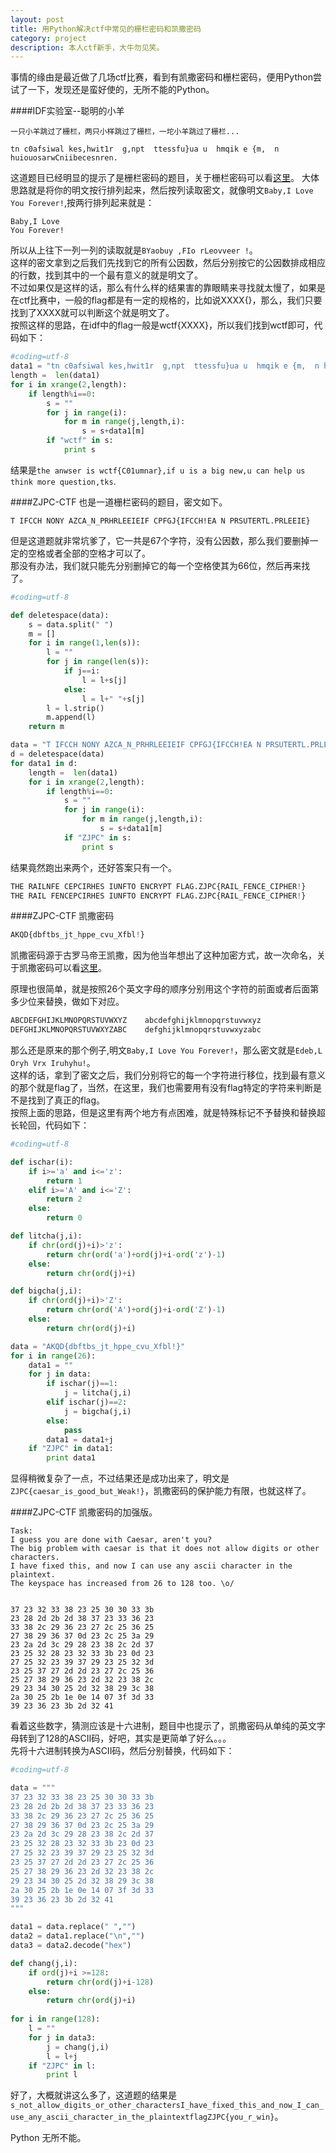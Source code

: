 ```yaml
---
layout: post
title: 用Python解决ctf中常见的栅栏密码和凯撒密码
category: project
description: 本人ctf新手，大牛勿见笑。
---
```


事情的缘由是最近做了几场ctf比赛，看到有凯撒密码和栅栏密码，便用Python尝试了一下，发现还是蛮好使的，无所不能的Python。   

####IDF实验室--聪明的小羊  

```
一只小羊跳过了栅栏，两只小样跳过了栅栏，一坨小羊跳过了栅栏...

tn c0afsiwal kes,hwit1r  g,npt  ttessfu}ua u  hmqik e {m,  n huiouosarwCniibecesnren.
```

这道题目已经明显的提示了是栅栏密码的题目，关于栅栏密码可以看[这里](http://baike.baidu.com/link?url=xuEPgV8vKEU6VyZNy2dGvheehY4NBI21cVkUl6wzJNYv269tQpncGlC_5EiqlnOK1R_JqJQg1tc-Hu9i4c9Tu_)。                 
大体思路就是将你的明文按行排列起来，然后按列读取密文，就像明文`Baby,I Love You Forever!`,按两行排列起来就是：                   

```
Baby,I Love 
You Forever!
```

所以从上往下一列一列的读取就是`BYaobuy ,FIo rLeovveer !`。          
这样的密文拿到之后我们先找到它的所有公因数，然后分别按它的公因数排成相应的行数，找到其中的一个最有意义的就是明文了。       
不过如果仅是这样的话，那么有什么样的结果害的靠眼睛来寻找就太慢了，如果是在ctf比赛中，一般的flag都是有一定的规格的，比如说XXXX{}，那么，我们只要找到了XXXX就可以判断这个就是明文了。          
按照这样的思路，在idf中的flag一般是wctf{XXXX}，所以我们找到wctf即可，代码如下：

```python
#coding=utf-8
data1 = "tn c0afsiwal kes,hwit1r  g,npt  ttessfu}ua u  hmqik e {m,  n huiouosarwCniibecesnren."
length =  len(data1)
for i in xrange(2,length):
	if length%i==0:
		s = ""
		for j in range(i):
			for m in range(j,length,i):
				s = s+data1[m]
		if "wctf" in s:
			print s
```

结果是`the anwser is wctf{C01umnar},if u is a big new,u can help us think more question,tks`.

####ZJPC-CTF
也是一道栅栏密码的题目，密文如下。

```
T IFCCH NONY AZCA_N_PRHRLEEIEIF CPFGJ{IFCCH!EA N PRSUTERTL.PRLEEIE}
```

但是这道题就非常坑爹了，它一共是67个字符，没有公因数，那么我们要删掉一定的空格或者全部的空格才可以了。               
那没有办法，我们就只能先分别删掉它的每一个空格使其为66位，然后再来找了。        

```python
#coding=utf-8

def deletespace(data):
	s = data.split(" ")
	m = []
	for i in range(1,len(s)):
		l = ""
		for j in range(len(s)):
			if j==i:
				l = l+s[j]
			else:	
				l = l+" "+s[j]
		l = l.strip()
		m.append(l)
	return m

data = "T IFCCH NONY AZCA_N_PRHRLEEIEIF CPFGJ{IFCCH!EA N PRSUTERTL.PRLEEIE}"
d = deletespace(data)
for data1 in d:
	length =  len(data1)
	for i in xrange(2,length):
		if length%i==0:
			s = ""
			for j in range(i):
				for m in range(j,length,i):
					s = s+data1[m]
			if "ZJPC" in s:
				print s
```

结果竟然跑出来两个，还好答案只有一个。              

```python
THE RAILNFE CEPCIRHES IUNFTO ENCRYPT FLAG.ZJPC{RAIL_FENCE_CIPHER!}
THE RAIL FENCEPCIRHES IUNFTO ENCRYPT FLAG.ZJPC{RAIL_FENCE_CIPHER!}
```

####ZJPC-CTF
凯撒密码                        

```python
AKQD{dbftbs_jt_hppe_cvu_Xfbl!}
```


凯撒密码源于古罗马帝王凯撒，因为他当年想出了这种加密方式，故一次命名，关于凯撒密码可以看[这里](http://baike.baidu.com/link?url=1bv7dK0yEukVC40yxTWE2G3XbqYUuhzeA-fuSbH-pLqV5k6pva-siRyNAKk4fKTK11ahY9YEmT0lWSougOKbVCicP5u3Fi69tHk6x0LPl9OAaIgAdVN6TykTyFS5dDMc2TGFroeuZKHtms0pkDTCieYm8kCtoQLs9uNx3anT001NS1xVLiGdfksQjwyFMTfZ)。

原理也很简单，就是按照26个英文字母的顺序分别用这个字符的前面或者后面第多少位来替换，做如下对应。  

```python
ABCDEFGHIJKLMNOPQRSTUVWXYZ    abcdefghijklmnopqrstuvwxyz
DEFGHIJKLMNOPQRSTUVWXYZABC    defghijklmnopqrstuvwxyzabc
```

那么还是原来的那个例子,明文`Baby,I Love You Forever!`，那么密文就是`Edeb,L Oryh Vrx Iruhyhu!`。  
这样的话，拿到了密文之后，我们分别将它的每一个字符进行移位，找到最有意义的那个就是flag了，当然，在这里，我们也需要用有没有flag特定的字符来判断是不是找到了真正的flag。          
按照上面的思路，但是这里有两个地方有点困难，就是特殊标记不予替换和替换超长轮回，代码如下：        

```python
#coding=utf-8

def ischar(i):
	if i>='a' and i<='z':
		return 1
	elif i>='A' and i<='Z':
		return 2
	else:
		return 0

def litcha(j,i):
	if chr(ord(j)+i)>'z':
		return chr(ord('a')+ord(j)+i-ord('z')-1)
	else:
		return chr(ord(j)+i)

def bigcha(j,i):
	if chr(ord(j)+i)>'Z':
		return chr(ord('A')+ord(j)+i-ord('Z')-1)
	else:
		return chr(ord(j)+i)

data = "AKQD{dbftbs_jt_hppe_cvu_Xfbl!}"
for i in range(26):
	data1 = ""
	for j in data:
		if ischar(j)==1:
			j = litcha(j,i)
		elif ischar(j)==2:
			j = bigcha(j,i)
		else:
			pass
		data1 = data1+j
	if "ZJPC" in data1:
		print data1

```

显得稍微复杂了一点，不过结果还是成功出来了，明文是`ZJPC{caesar_is_good_but_Weak!}`，凯撒密码的保护能力有限，也就这样了。      

####ZJPC-CTF
凯撒密码的加强版。   

```        
Task:
I guess you are done with Caesar, aren't you?
The big problem with caesar is that it does not allow digits or other characters.
I have fixed this, and now I can use any ascii character in the plaintext.
The keyspace has increased from 26 to 128 too. \o/


37 23 32 33 38 23 25 30 30 33 3b 
23 28 2d 2b 2d 38 37 23 33 36 23 
33 38 2c 29 36 23 27 2c 25 36 25 
27 38 29 36 37 0d 23 2c 25 3a 29 
23 2a 2d 3c 29 28 23 38 2c 2d 37 
23 25 32 28 23 32 33 3b 23 0d 23 
27 25 32 23 39 37 29 23 25 32 3d 
23 25 37 27 2d 2d 23 27 2c 25 36 
25 27 38 29 36 23 2d 32 23 38 2c 
29 23 34 30 25 2d 32 38 29 3c 38 
2a 30 25 2b 1e 0e 14 07 3f 3d 33 
39 23 36 23 3b 2d 32 41 

```

看着这些数字，猜测应该是十六进制，题目中也提示了，凯撒密码从单纯的英文字母转到了128的ASCII码，好吧，其实是更简单了好么。。。               
先将十六进制转换为ASCII码，然后分别替换，代码如下：

```python
#coding=utf-8

data = """
37 23 32 33 38 23 25 30 30 33 3b 
23 28 2d 2b 2d 38 37 23 33 36 23 
33 38 2c 29 36 23 27 2c 25 36 25 
27 38 29 36 37 0d 23 2c 25 3a 29 
23 2a 2d 3c 29 28 23 38 2c 2d 37 
23 25 32 28 23 32 33 3b 23 0d 23 
27 25 32 23 39 37 29 23 25 32 3d 
23 25 37 27 2d 2d 23 27 2c 25 36 
25 27 38 29 36 23 2d 32 23 38 2c 
29 23 34 30 25 2d 32 38 29 3c 38 
2a 30 25 2b 1e 0e 14 07 3f 3d 33 
39 23 36 23 3b 2d 32 41 
"""

data1 = data.replace(" ","")
data2 = data1.replace("\n","")
data3 = data2.decode("hex")

def chang(j,i):
	if ord(j)+i >=128:
		return chr(ord(j)+i-128)
	else:
		return chr(ord(j)+i)
	
for i in range(128):
	l = ""
	for j in data3:
		j = chang(j,i)
		l = l+j
	if "ZJPC" in l:
		print l
```

好了，大概就讲这么多了，这道题的结果是`s_not_allow_digits_or_other_charactersI_have_fixed_this_and_now_I_can_use_any_ascii_character_in_the_plaintextflagZJPC{you_r_win}`。        

Python 无所不能。